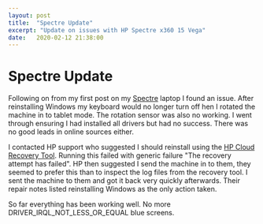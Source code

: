 ```yaml
---
layout: post
title:  "Spectre Update"
excerpt: "Update on issues with HP Spectre x360 15 Vega"
date:   2020-02-12 21:38:00
---
```


# Spectre Update

Following on from my first post on my [Spectre](https://rianoc.github.io/2020/01/18/spectre/) laptop I found an issue.
After reinstalling Windows my keyboard would no longer turn off hen I rotated the machine in to tablet mode.
The rotation sensor was also no working. I went through ensuring I had installed all drivers but had no success.
There was no good leads in online sources either.

I contacted HP support who suggested I should reinstall using the [HP Cloud Recovery Tool](https://support.hp.com/gb-en/document/c06162205).
Running this failed with generic failure "The recovery attempt has failed".  HP then suggested I send the machine in to them, they seemed to prefer this than to inspect the log files from the recovery tool.
I sent the machine to them and got it back very quickly afterwards. Their repair notes listed reinstalling Windows as the only action taken.

So far everything has been working well. No more DRIVER_IRQL_NOT_LESS_OR_EQUAL blue screens.

